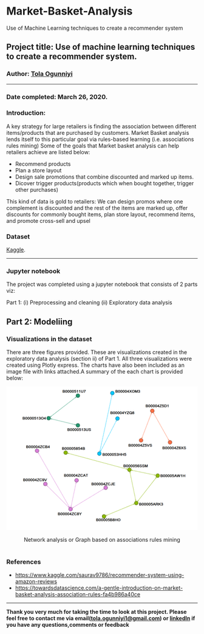 # Market-Basket-Analysis
Use of Machine Learning techniques to create a recommender system
## Project title: Use of machine learning techniques to create a recommender system.

### Author: [Tola Ogunniyi](https://www.linkedin.com/in/tolaogunniyi/)
----

### Date completed: March 26, 2020.

### Introduction:
A key strategy for large retailers is finding the association between different items/products that are purchased by customers. Market Basket analysis lends itself to this particular goal via rules-based learning (i.e. associations rules mining)
Some of the goals that Market basket analysis can help retailers achieve are listed below:
- Recommend products
- Plan a store layout 
- Design sale promotions that combine discounted and marked up items.
- Dicover trigger products(products which when bought together, trigger other purchases) 

This kind of data is gold to retailers: We can design promos where one complement is discounted and the rest of the items are marked up, offer discounts for commonly bought items, plan store layout, recommend items, and promote cross-sell and upsel


### Dataset
 [Kaggle](https://www.kaggle.com/saurav9786/amazon-product-reviews).

----
### Jupyter notebook 
The project was completed using a jupyter notebook that consists of 2 parts viz:

Part 1: 
 (i) Preprocessing and cleaning (ii) Exploratory data analysis

Part 2:
 Modeliing
 ----
 ### Visualizations in the dataset
There are three figures provided. These are visualizations created in the exploratory data analysis (section ii) of Part 1. All three 
visualizations were created using Plotly express. The charts have also been included as an image file with links attached.A summary of the each chart is provided below:

![top terms](images/network_analysis.png)
<div align="center"> Network analysis or Graph based on associations rules mining</div>
<br> 

### References
- https://www.kaggle.com/saurav9786/recommender-system-using-amazon-reviews
- https://towardsdatascience.com/a-gentle-introduction-on-market-basket-analysis-association-rules-fa4b986a40ce

---

<strong>Thank you very much for taking the time to look at this project. Please feel free to contact me via 
email(tola.ogunniyi1@gmail.com) or [linkedIn](https://www.linkedin.com/in/tolaogunniyi/) if you have any 
questions,comments or feedback</strong>
